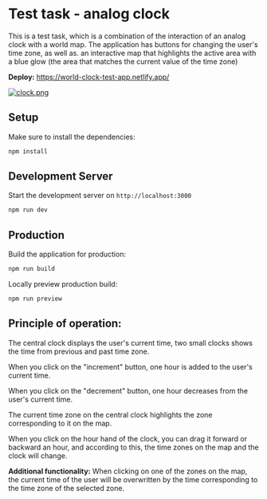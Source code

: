 # Test task - analog clock

This is a test task, which is a combination of the interaction of an analog clock with a world map. The application has
buttons for changing the user's time zone, as well as. an interactive map that highlights the active area with a blue
glow (the area that matches the current value of the time zone)

**Deploy:** https://world-clock-test-app.netlify.app/

[![clock.png](https://i.postimg.cc/jSJH4BBn/Screenshot-2023-07-03-at-10-39-19-Clock-app.png)](https://postimg.cc/G4dTcgLb)

## Setup

Make sure to install the dependencies:

```bash
npm install
```

## Development Server

Start the development server on `http://localhost:3000`

```bash
npm run dev
```

## Production

Build the application for production:

```bash
npm run build
```

Locally preview production build:

```bash
npm run preview
```

## Principle of operation:

The central clock displays the user's current time, two small clocks shows the time from previous and past time zone.

When you click on the "increment" button, one hour is added to the user's current time.

When you click on the "decrement" button, one hour decreases from the user's current time.

The current time zone on the central clock highlights the zone corresponding to it on the map.

When you click on the hour hand of the clock, you can drag it forward or backward an hour, and according to this, the time zones on the map and the clock will change.

**Additional functionality:** When clicking on one of the zones on the map, the current time of the user will be overwritten by the time corresponding to the time zone of the selected zone.